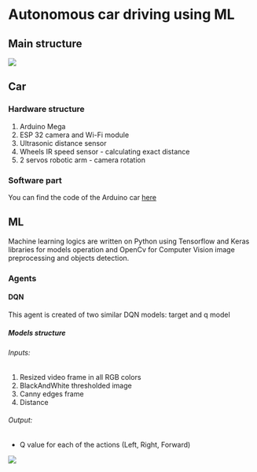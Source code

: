 

# Autonomous car driving using ML 


## Main structure
![](https://supercoolserver.azurewebsites.net/assets/img/arduino_structure.jpg)

## Car
### Hardware structure
1. Arduino Mega
2. ESP 32 camera and Wi-Fi module
3. Ultrasonic distance sensor
4. Wheels IR speed sensor - calculating exact distance
5. 2 servos robotic arm - camera rotation
### Software part
You can find the code of the Arduino car [here](https://github.com/IvanAnikin/AutopilotCar/blob/main/Arduino%20Code/sketch_Car-datagatherer.ino)
## ML

Machine learning logics are written on Python using Tensorflow and Keras libraries for models operation and OpenCv for Computer Vision image preprocessing and objects detection.

### Agents

#### DQN
This agent is created of two similar DQN models: target and q model

##### Models structure
###### Inputs: 
1. Resized video frame in all RGB colors
2. BlackAndWhite thresholded image
3. Canny edges frame 
4. Distance

###### Output:
- Q value for each of the actions (Left, Right, Forward)

![](https://supercoolserver.azurewebsites.net/assets/img/DQN_qnetwork.png)
